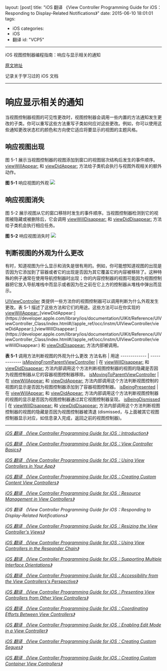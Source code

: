 layout: [post]
title: "iOS 翻译 《View Controller Programming Guide for iOS：Responding to Display-Related Notifications》"
date: 2015-06-10 18:01:01
tags: 
- iOS
categories: 
- iOS
- 翻译
id: "VCP5"

---

iOS 视图控制器编程指南：响应与显示相关的通知


<!-- more -->

[原文地址](https://developer.apple.com/library/ios/featuredarticles/ViewControllerPGforiPhoneOS/Introduction/Introduction.html#//apple_ref/doc/uid/TP40007457-CH1-SW1)

记录关于学习过的 iOS 文档

---


# 响应显示相关的通知

当视图控制器视图的可见性更改时，视图控制器会调用一些内置的方法通知发生更改的子类。你可以重写这些方法重写子类如何应对这些更改。例如，你可以使用这些通知更改状态栏的颜色和方向使它适应将要显示的视图的主题风格。

## 响应视图出现

图 5-1 展示当视图控制器的视图添加到窗口的视图层次结构后发生的事件顺序。[viewWillAppear:](https://developer.apple.com/library/ios/documentation/UIKit/Reference/UIViewController_Class/index.html#//apple_ref/occ/instm/UIViewController/viewWillAppear:) 和 [viewDidAppear:](https://developer.apple.com/library/ios/documentation/UIKit/Reference/UIViewController_Class/index.html#//apple_ref/occ/instm/UIViewController/viewDidAppear:) 方法给子类机会执行与视图外观相关的额外动作。

**图  5-1** 响应视图的外观
![](./viewappear_process_2x.png)



## 响应视图消失

图 5-2 展示视图从它的窗口移除时发生的事件顺序。当视图控制器检测到它的视图被隐藏或被删除后，它会调用 [viewWillDisappear:](https://developer.apple.com/library/ios/documentation/UIKit/Reference/UIViewController_Class/index.html#//apple_ref/occ/instm/UIViewController/viewWillDisappear:) 和 [viewDidDisappear:](https://developer.apple.com/library/ios/documentation/UIKit/Reference/UIViewController_Class/index.html#//apple_ref/occ/instm/UIViewController/viewDidDisappear:) 方法给子类机会执行相应任务。

**图 5-2** 响应视图消失时
![](./viewdissappear_process_2x.png)


## 判断视图的外观为什么更改

有时，知道视图为什么显示和消失是很有用的。例如，你可能想知道视图的出现是否因为它添加到了容器或者它的出现是否因为其它覆盖它的内容被移除了。这种特殊的例子通常在使用导航控制器时出现；你的内容控制器的视图可能因为视图控制器把它放入导航堆栈中而显示或者因为在之前在它上方的控制器从堆栈中弹出而显示。

[UIViewController](https://developer.apple.com/library/ios/documentation/UIKit/Reference/UIViewController_Class/index.html#//apple_ref/occ/cl/UIViewController) 类提供一些方法你的视图控制器可以调用判断为什么外观发生更改。表 5-1 描述了这些方法和它们的用途。这些方法可以在你实现的 [viewWillAppear:](https://developer.apple.com/library/ios/documentation/UIKit/Reference/UIViewController_Class/index.html#//apple_ref/occ/instm/UIViewController/viewWillAppear:),[viewDidAppear:](https://developer.apple.com/library/ios/documentation/UIKit/Reference/UIViewController_Class/index.html#//apple_ref/occ/instm/UIViewController/viewDidAppear:),[viewWillDisappear:](https://developer.apple.com/library/ios/documentation/UIKit/Reference/UIViewController_Class/index.html#//apple_ref/occ/instm/UIViewController/viewWillDisappear:) 和 [viewDidDisappear:](https://developer.apple.com/library/ios/documentation/UIKit/Reference/UIViewController_Class/index.html#//apple_ref/occ/instm/UIViewController/viewDidDisappear:) 方法内部被调用。

**表 5-1** 调用方法判断视图的外观为什么更改
方法名称  | 用途
------------- | -------------
[isMovingFromParentViewController](https://developer.apple.com/library/ios/documentation/UIKit/Reference/UIViewController_Class/index.html#//apple_ref/occ/instm/UIViewController/isMovingFromParentViewController)  | 在 [viewWillDisappear:](https://developer.apple.com/library/ios/documentation/UIKit/Reference/UIViewController_Class/index.html#//apple_ref/occ/instm/UIViewController/viewWillDisappear:) 和 [viewDidDisappear:](https://developer.apple.com/library/ios/documentation/UIKit/Reference/UIViewController_Class/index.html#//apple_ref/occ/instm/UIViewController/viewDidDisappear:) 方法内部调用这个方法判断视图控制器的视图的隐藏是否因为视图控制器从它的容器视图控制器移除。
[isMovingToParentViewController](https://developer.apple.com/library/ios/documentation/UIKit/Reference/UIViewController_Class/index.html#//apple_ref/occ/instm/UIViewController/isMovingToParentViewController)  | 在 [viewWillAppear:](https://developer.apple.com/library/ios/documentation/UIKit/Reference/UIViewController_Class/index.html#//apple_ref/occ/instm/UIViewController/viewWillAppear:) 和 [viewDidAppear:](https://developer.apple.com/library/ios/documentation/UIKit/Reference/UIViewController_Class/index.html#//apple_ref/occ/instm/UIViewController/viewDidAppear:) 方法内部调用这个方法判断视图控制的视图的显示是否因为视图控制器添加到了容器视图控制器。
[isBeingPresented](https://developer.apple.com/library/ios/documentation/UIKit/Reference/UIViewController_Class/index.html#//apple_ref/occ/instm/UIViewController/isBeingPresented)  | 在 [viewWillAppear:](https://developer.apple.com/library/ios/documentation/UIKit/Reference/UIViewController_Class/index.html#//apple_ref/occ/instm/UIViewController/viewWillAppear:) 和 [viewDidAppear:](https://developer.apple.com/library/ios/documentation/UIKit/Reference/UIViewController_Class/index.html#//apple_ref/occ/instm/UIViewController/viewDidAppear:) 方法内部调用这个方法判断视图控制器的视图的显示是否因为视图控制器通过其它视图控制器呈现。
[isBeingDismissed](https://developer.apple.com/library/ios/documentation/UIKit/Reference/UIViewController_Class/index.html#//apple_ref/occ/instm/UIViewController/isBeingDismissed)  | 在 [viewWillDisappear:](https://developer.apple.com/library/ios/documentation/UIKit/Reference/UIViewController_Class/index.html#//apple_ref/occ/instm/UIViewController/viewWillDisappear:) 和 [viewDidDisappear:](https://developer.apple.com/library/ios/documentation/UIKit/Reference/UIViewController_Class/index.html#//apple_ref/occ/instm/UIViewController/viewDidDisappear:) 方法内部调用这个方法判断视图控制器的视图的隐藏是否因为视图控制器被清退 (dismissed，与上面被其它视图控制器显示对应，如信息录入完成，返回之前的视图控制器)。


---

[*iOS 翻译 《View Controller Programming Guide for iOS：Introduction》*](../VCP0) 

[*iOS 翻译 《View Controller Programming Guide for iOS：View Controller Basics》*](../VCP1) 

[*iOS 翻译 《View Controller Programming Guide for iOS：Using View Controllers in Your App》*](../VCP2) 

[*iOS 翻译 《View Controller Programming Guide for iOS：Creating Custom Content View Controllers》*](../VCP3)

[*iOS 翻译 《View Controller Programming Guide for iOS：Resource Management in View Controllers》*](../VCP4) 

*iOS 翻译 《View Controller Programming Guide for iOS：Responding to Display-Related Notifications》*

[*iOS 翻译 《View Controller Programming Guide for iOS：Resizing the View Controller's Views》*](../VCP6) 

[*iOS 翻译 《View Controller Programming Guide for iOS：Using View Controllers in the Responder Chain》*](../VCP7) 

[*iOS 翻译 《View Controller Programming Guide for iOS：Supporting Multiple Interface Orientations》*](../VCP8) 

[*iOS 翻译 《View Controller Programming Guide for iOS：Accessibility from the View Controllers's Perspective》*](../VCP9) 

[*iOS 翻译 《View Controller Programming Guide for iOS：Presenting View Controllers from Other View Controllers》*](../VCP10) 

[*iOS 翻译 《View Controller Programming Guide for iOS：Coordinating Efforts Between View Controllers》*](../VCP11) 

[*iOS 翻译 《View Controller Programming Guide for iOS：Enabling Edit Mode in a View Controller》*](../VCP12) 

[*iOS 翻译 《View Controller Programming Guide for iOS：Creating Custom Segues》*](../VCP13) 

[*iOS 翻译 《View Controller Programming Guide for iOS：Creating Custom Container View Controllers》*](../VCP14)


